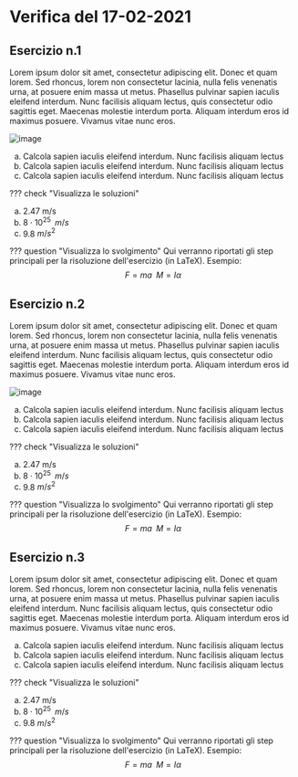# Verifica del 17-02-2021

## Esercizio n.1
Lorem ipsum dolor sit amet, consectetur adipiscing elit. Donec et quam lorem. Sed rhoncus, lorem non consectetur lacinia, nulla felis venenatis urna, at posuere enim massa ut metus. Phasellus pulvinar sapien iaculis eleifend interdum. Nunc facilisis aliquam lectus, quis consectetur odio sagittis eget. Maecenas molestie interdum porta. Aliquam interdum eros id maximus posuere. Vivamus vitae nunc eros.

![image](https://user-images.githubusercontent.com/77018886/151383087-a950cec6-76b1-4b9b-b672-dbb39dcdb579.png)

<ol type="a">
    <li>Calcola sapien iaculis eleifend interdum. Nunc facilisis aliquam lectus</li>
    <li>Calcola sapien iaculis eleifend interdum. Nunc facilisis aliquam lectus</li>
    <li>Calcola sapien iaculis eleifend interdum. Nunc facilisis aliquam lectus</li>
</ol>
    
??? check "Visualizza le soluzioni"
    <ol type="a">
        <li>2.47 m/s</li>
        <li>$8 \cdot 10^{25} \; \; m/s$</li>
        <li>9.8 $m/s^2$</li>
    </ol>

??? question "Visualizza lo svolgimento"
    Qui verranno riportati gli step principali per la risoluzione dell'esercizio (in LaTeX). Esempio:
    $$ F=ma \; \; M=I α $$

## Esercizio n.2
Lorem ipsum dolor sit amet, consectetur adipiscing elit. Donec et quam lorem. Sed rhoncus, lorem non consectetur lacinia, nulla felis venenatis urna, at posuere enim massa ut metus. Phasellus pulvinar sapien iaculis eleifend interdum. Nunc facilisis aliquam lectus, quis consectetur odio sagittis eget. Maecenas molestie interdum porta. Aliquam interdum eros id maximus posuere. Vivamus vitae nunc eros.

![image](https://user-images.githubusercontent.com/77018886/151383151-f0669b14-7610-4214-aab2-a566fce7a6ed.png)

<ol type="a">
    <li>Calcola sapien iaculis eleifend interdum. Nunc facilisis aliquam lectus</li>
    <li>Calcola sapien iaculis eleifend interdum. Nunc facilisis aliquam lectus</li>
    <li>Calcola sapien iaculis eleifend interdum. Nunc facilisis aliquam lectus</li>
</ol>
    
??? check "Visualizza le soluzioni"
    <ol type="a">
        <li>2.47 m/s</li>
        <li>$8 \cdot 10^{25} \; \; m/s$</li>
        <li>9.8 $m/s^2$</li>
    </ol>

??? question "Visualizza lo svolgimento"
    Qui verranno riportati gli step principali per la risoluzione dell'esercizio (in LaTeX). Esempio:
    $$ F=ma \; \; M=I α $$

## Esercizio n.3
Lorem ipsum dolor sit amet, consectetur adipiscing elit. Donec et quam lorem. Sed rhoncus, lorem non consectetur lacinia, nulla felis venenatis urna, at posuere enim massa ut metus. Phasellus pulvinar sapien iaculis eleifend interdum. Nunc facilisis aliquam lectus, quis consectetur odio sagittis eget. Maecenas molestie interdum porta. Aliquam interdum eros id maximus posuere. Vivamus vitae nunc eros.

<ol type="a">
    <li>Calcola sapien iaculis eleifend interdum. Nunc facilisis aliquam lectus</li>
    <li>Calcola sapien iaculis eleifend interdum. Nunc facilisis aliquam lectus</li>
    <li>Calcola sapien iaculis eleifend interdum. Nunc facilisis aliquam lectus</li>
</ol>
    
??? check "Visualizza le soluzioni"
    <ol type="a">
        <li>2.47 m/s</li>
        <li>$8 \cdot 10^{25} \; \; m/s$</li>
        <li>9.8 $m/s^2$</li>
    </ol>

??? question "Visualizza lo svolgimento"
    Qui verranno riportati gli step principali per la risoluzione dell'esercizio (in LaTeX). Esempio:
    $$ F=ma \; \; M=I α $$
